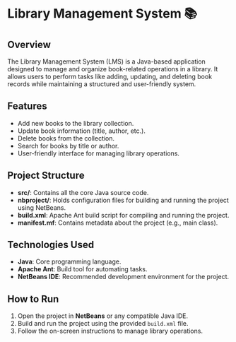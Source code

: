 # **Library Management System** 📚  

## **Overview**  
The Library Management System (LMS) is a Java-based application designed to manage and organize book-related operations in a library. It allows users to perform tasks like adding, updating, and deleting book records while maintaining a structured and user-friendly system.  

## **Features**  
- Add new books to the library collection.  
- Update book information (title, author, etc.).  
- Delete books from the collection.  
- Search for books by title or author.  
- User-friendly interface for managing library operations.  

## **Project Structure**  
- **src/**: Contains all the core Java source code.  
- **nbproject/**: Holds configuration files for building and running the project using NetBeans.  
- **build.xml**: Apache Ant build script for compiling and running the project.  
- **manifest.mf**: Contains metadata about the project (e.g., main class).  

## **Technologies Used**  
- **Java**: Core programming language.  
- **Apache Ant**: Build tool for automating tasks.  
- **NetBeans IDE**: Recommended development environment for the project.  

## **How to Run**  
1. Open the project in **NetBeans** or any compatible Java IDE.  
2. Build and run the project using the provided `build.xml` file.  
3. Follow the on-screen instructions to manage library operations.  

